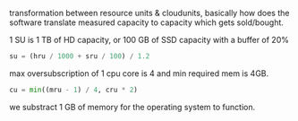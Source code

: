 
transformation between resource units & cloudunits, basically how does the software translate measured capacity to capacity which gets sold/bought.

1 SU is 1 TB of HD capacity, or 100 GB of SSD capacity with a buffer of 20%

```python
su = (hru / 1000 + sru / 100) / 1.2
```


max oversubscription of 1 cpu core is 4 and min required mem is 4GB.

```python
cu = min((mru - 1) / 4, cru * 2)	 
```

we substract 1 GB of memory for the operating system to function.



